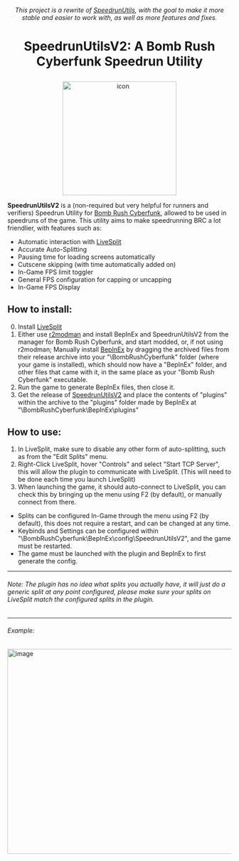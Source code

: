 ###### <p align="center">This project is a rewrite of [SpeedrunUtils](https://github.com/Loomeh/SpeedrunUtils), with the goal to make it more stable and easier to work with, as well as more features and fixes.</p>

# <p align="center">SpeedrunUtilsV2: A Bomb Rush Cyberfunk Speedrun Utility</p>

<p align="center"><img width="256" height="256" alt="icon" src="https://github.com/user-attachments/assets/9dffcbbb-9244-4ea8-ac4c-25220fcaf660" /></p>

**SpeedrunUtilsV2** is a (non-required but very helpful for runners and verifiers) Speedrun Utility for [Bomb Rush Cyberfunk](https://store.steampowered.com/app/1353230/Bomb_Rush_Cyberfunk/), allowed to be used in speedruns of the game.
This utility aims to make speedrunning BRC a lot friendlier, with features such as:
- Automatic interaction with [LiveSplit](https://livesplit.org/)
- Accurate Auto-Splitting
- Pausing time for loading screens automatically
- Cutscene skipping (with time automatically added on)
- In-Game FPS limit toggler
- General FPS configuration for capping or uncapping
- In-Game FPS Display

## How to install:
0. Install [LiveSplit](https://livesplit.org/)
1. Either use [r2modman](https://thunderstore.io/c/bomb-rush-cyberfunk/p/ebkr/r2modman/) and install BepInEx and SpeedrunUtilsV2 from the manager for Bomb Rush Cyberfunk, and start modded, or, if not using r2modman; Manually install [BepInEx](https://github.com/BepInEx/BepInEx/releases) by dragging the archived files from their release archive into your "\BombRushCyberfunk" folder (where your game is installed), which should now have a "BepInEx" folder, and other files that came with it, in the same place as your "Bomb Rush Cyberfunk" executable.
2. Run the game to generate BepInEx files, then close it.
3. Get the release of [SpeedrunUtilsV2](https://github.com/Ninja-Cookie/SpeedrunUtilsV2/releases) and place the contents of "plugins" within the archive to the "plugins" folder made by BepInEx at "\BombRushCyberfunk\BepInEx\plugins"

## How to use:
1. In LiveSplit, make sure to disable any other form of auto-splitting, such as from the "Edit Splits" menu.
2. Right-Click LiveSplit, hover "Controls" and select "Start TCP Server", this will allow the plugin to communicate with LiveSplit. (This will need to be done each time you launch LiveSplit)
3. When launching the game, it should auto-connect to LiveSplit, you can check this by bringing up the menu using F2 (by default), or manually connect from there.

- Splits can be configured In-Game through the menu using F2 (by default), this does not require a restart, and can be changed at any time.
- Keybinds and Settings can be configured within "\BombRushCyberfunk\BepInEx\config\SpeedrunUtilsV2", and the game must be restarted.
- The game must be launched with the plugin and BepInEx to first generate the config.

---

###### Note: The plugin has no idea what splits you actually have, it will just do a generic split at any point configured, please make sure your splits on LiveSplit match the configured splits in the plugin.

---

###### Example:
<img width="542" height="461" alt="image" src="https://github.com/user-attachments/assets/970b96fe-30d2-45c0-a218-d5a1708805bd" />
